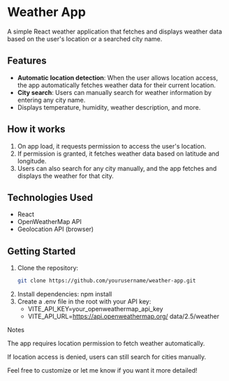 # Weather App

A simple React weather application that fetches and displays weather data based on the user's location or a searched city name.

## Features

- **Automatic location detection**: When the user allows location access, the app automatically fetches weather data for their current location.
- **City search**: Users can manually search for weather information by entering any city name.
- Displays temperature, humidity, weather description, and more.

## How it works

1. On app load, it requests permission to access the user's location.
2. If permission is granted, it fetches weather data based on latitude and longitude.
3. Users can also search for any city manually, and the app fetches and displays the weather for that city.

## Technologies Used

- React
- OpenWeatherMap API
- Geolocation API (browser)

## Getting Started

1. Clone the repository:
   ```bash
   git clone https://github.com/yourusername/weather-app.git
2. Install dependencies:
    npm install
3. Create a .env file in the root with your API key:
    - VITE_API_KEY=your_openweathermap_api_key
    - VITE_API_URL=https://api.openweathermap.org/  data/2.5/weather

Notes

The app requires location permission to fetch weather automatically.

If location access is denied, users can still search for cities manually.

Feel free to customize or let me know if you want it more detailed!

